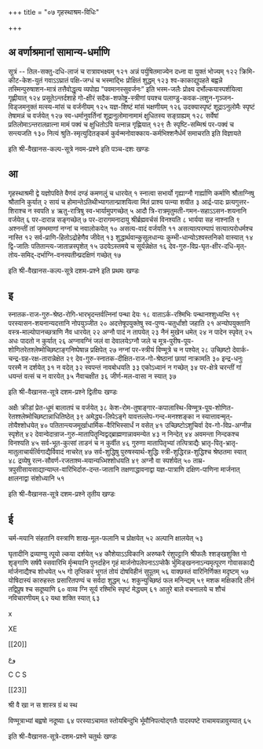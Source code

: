 +++
title = "०७ गृहस्थाश्रम-विधिः"

+++
## अ वर्णाश्रमानां सामान्य-धर्माणि

सूत्रं -- तिल-सक्तु-दधि-लाजं च रात्रावभक्ष्यम्  १२१
अन्नं पर्युषितमाज्येन दध्ना वा युक्तं भोज्यम्  १२२
क्रिमि-कीट-केश-युतं गवाऽऽघ्रातं पक्षि-जग्धं च भस्माद्भिः प्रोक्षितं शुद्धम् १२३
श्व-काकाद्युपहते बह्वन्ने तस्मिन्पुरुषाशन-मात्रं तत्तैवोद्धृत्य व्यपोह्य "पवमानस्सुवर्जनः” इति भस्म-जलैः प्रोक्ष्य दर्भोल्कयास्पर्शयित्वा गृह्णीयात् १२४
प्रसूतेऽन्तर्दशाहे गो-क्षीरं सदैक-शफोष्ट्र-स्त्रीणां पयश्च पलाण्डु-कवक-लशुन-गृञ्जन-विड्जमनुक्तं मत्स्य-मांसं च वर्जनीयम् १२५
यज्ञ-शिष्टं मांसं भक्षणीयम् १२६
उदक्यास्पृष्टं शूद्राऽनुलोमैः स्पृष्टं तेषामन्नं च वर्जयेत् १२७
स्व-धर्मानुवर्तिनां शूद्रानुलोमानामामं क्षुधितस्य सङ्ग्राह्यम् १२८ 
सर्वेषां प्रतिलोमाऽन्तरालव्रात्ना मामं पक्वं च क्षुधितोऽपि यत्नान्न गृह्णियात् १२९
तैः स्पृष्टि-सम्मिश्रं पर-पक्वं च सन्त्यजति १३०
नित्यं श्रुति-स्मृत्युदितङ्कर्म कुर्वन्मनोवाक्काय-कर्मभिश्शनैर्धर्मं समाचरति इति विज्ञायते 

इति श्री-वैखानस-कल्प-सूत्रे नवम-प्रश्ने इति पञ्च-दशः खण्डः 

## आ

गृहस्थाश्रमी द्वे यज्ञोपविते वैणवं दण्डं कमणलुं च धारयेत् १
स्नात्वा सभार्यो गृह्याग्नौ गार्ह्याणि कर्माणि श्रौताग्निषु श्रौतानि कुर्यात् २
सायं च होमान्तेऽतिथीभ्यागतान्प्राशयित्वा मितं प्राश्य पत्न्या शयीत ३
आर्द्र-पादः प्रत्यगुत्तर-शिराश्च न स्वपति ४
ऋतु-रात्रिषु स्व-भार्यामुपगच्छेत् ५
आदौ त्रि-रात्रमृतुमती-गमन-सहाऽऽसन-शयनानि वर्जयेत् ६ 
पर-दारान्न सङ्गच्छेत् ७
पर-दारागमनादायु श्रीर्ब्रह्मवर्चसं विनश्यति ८
भार्यया सह नाश्नाति ९
अश्नन्तीं तां जृम्भमाणां नग्नां च नवालोकयेत् १०
असत्य-वादं वर्जयति ११
असत्यात्परम्पापं सत्यात्परोधर्मश्च नास्ति १२
सर्व-प्राणि-हितोऽद्रोहेणैव जीवेत् १३
शुद्धार्थवान्कुसूलधान्यः कुम्भी-धान्योऽश्वस्तनिको वास्यात् १४
द्वि-जातिः पतितान्त्य-जातान्नस्पृशेत् १५
उदयेऽस्तमये च सूर्यन्नेक्षेत १६
देव-गुरु-विप्र-घृत-क्षीर-दधि-मृत्-तोय-समिद्-दर्भाग्नि-वनस्पतीन्प्रदक्षिणं गच्छेत् १७

इति श्री-वैखानस-कल्प-सूत्रे दशम-प्रश्ने इति प्रथमः खण्डः 

## इ 

स्नातक-राज-गुरु-श्रेष्ठ-रोगि-भारभृदन्तर्वत्निनां पन्था देयः १८
वाताऽर्क-रश्मिभिः पन्थानश्शुध्यन्ति १९
परस्यासन-शयनान्यदत्तानि नोपयुञ्जीत २०
अदत्तेषूपयुक्तेषु स्व-पुण्य-चतुर्धांशो जहाति २१
अन्योपयुक्तानि वस्त्र-माल्योपानच्छत्राणि नैव धारयेत् २२ अग्नौ पादं न तापयेत् २३
नैनं मुखेन धमेत् २४
न पादेन स्पृवेत् २५
अधः पादतो न कुर्यात् २६
अग्नावग्निं जलं वा देवालयेऽग्नौ जले च मूत्र-पुरीष-पूय-शोणितरेतश्लेष्मोच्छिष्टाङ्गनिष्पेषान्न प्रक्षिपेत् २७
नग्नां पर-स्त्रीयं विण्मूत्रे च न पश्येत् २८
उच्छिष्टो देवार्क-चन्द्र-ग्रह-रक्ष-तारान्नेक्षेत २९
देव-गुरु-स्नातक-दीक्षित-राज-गो-श्रेष्ठानां छायां नाक्रामति ३०
इन्द्र-धनुः परस्मै न दर्शयेत् ३१
न वदेत् ३२
स्वपन्तं नावबोधयति ३३
एकोऽध्वानं न गच्छेत् ३४
पर-क्षेत्रे चरन्तीं गां धयन्तं वत्सं च न वारयेत् ३५
नैवाचक्षीत ३६
जीर्ण-मल-वासा न स्यात् ३७

इति श्री-वैखानस-सूत्रे दशम-प्रश्ने द्वितीयः खण्डः 

अक्षैः क्रीडां प्रेत-धूमं बालातपं च वर्जयेत् ३८
केश-रोम-तुषाङ्गार-कपालास्थि-विण्मूत्र-पूय-शोणित-रेतश्श्लेष्मोच्छिष्टान्नाधितिष्ठेत् ३९
अमेद्ध्य-लिपेऽङ्गे यावत्तल्लेप-गन्द-मनश्शङ्का न स्यात्तावन्मृत्-तोयैश्शोधयेत् ४०
पतितान्त्यजमूर्खाधार्मिक-वैरिभिस्सार्धं न वसेत् ४१
उच्छिष्टोऽशुचिर्वा देव-गो-विप्र-अग्नीन्न स्पृशेत् ४२
देवान्वेदान्राज-गुरु-मातापितॄन्विद्वद्ब्राह्मणान्नावमन्येत ४३ 
न निन्देत् ४४
अवमन्ता निन्दकश्च विनश्यति ४५
सर्व-भूत-कुत्सां ताडनं च न कुर्वीत ४६
गुरुणा मातापितृभ्यां तत्पित्राद्यैः भ्रातृ-पितृ-भ्रातृ-मातुलाचार्यर्त्विगाद्यैर्विवादं नाचरेत् ४७
सर्व-शुद्धिषु पुरुषस्यार्थ-शुद्धिः स्त्री-शुद्धिरन्न-शुद्धिश्च श्रेष्ठतमा स्यात् ४८
द्रव्येषु रत्न-सौवर्ण-रजताश्म-मयान्यध्भिश्शोधयति ४९
अग्नौ वा स्पर्शयेत् ५०
ताम्र-त्रपुसीसायसाद्यान्याम्ल-वारिभिर्दारु-दन्त-जातानि तक्षणाद्धावनाद्वा यज्ञ-पात्राणि दक्षिण-पाणिना मार्जनात् क्षालनाद्वा संशोध्यानि ५१

इति श्री-वैखानस-सूत्रे दशम-प्रश्ने तृतीय खण्डः 

## ई 

चर्म-मयानि संहतानि वस्त्राणि शाख-मूल-फलानि च प्रोक्षयेत् ५२ 
अल्पानि क्षालयेत् ५३


घृतादीनि द्रव्याण्यु त्पूयो ल्कया दर्शयेत् ५४
कौशेयाऽऽविकानि अरुष्करै रंशुपट्टानि श्रीफलैः श्शङ्खशुक्ति गो शृङ्गाणि सर्षपै स्सवारिभि र्मृन्मयानि पुनर्दाहेन गृहं मार्जनोपलेपनाऽऽप्सेकै र्भुमिङ्खननाऽन्यमृत्पूरण गोवासकाद्यै र्मार्जनाद्यैश्च शोधयेत् ५५ 
गो तृप्तिकरं भूगतं तोयं दोषविहीनं सुपूतम् ५६
वाक्छस्तं वारिनिर्णिक्त मदृष्टम् ५७
योषिदास्यं कारुहस्तः प्रसारितपण्यं च सर्वदा शुद्धम् ५८
शकुन्युच्छिष्ठं फल मनिन्द्यम् ५९
मशक मक्षिकादि लीनं तद्विप्रुष श्च सदूष्याणि ६०
वाय्व ग्नि सूर्य रश्मिभि स्पृष्टं मेद्ध्यम् ६१
आतुरे बाले वचनालये च शौचं नविचारणीयम् ६२
यथा शक्ति स्यात् ६३

x 

XE 

[[20]]

وع 

C C S 

[[23]]

श्री वै खा न स शास्त्र ग्रं थ स्थ 

विण्मूत्राभ्यां बह्वषो नदूष्याः ६४
परस्याऽचामत स्तोयबिन्दुभि र्भूमौनिपत्योद्गतैः पादस्पष्टे राचामयन्नावुस्यात् ६५

इति श्री-वैखानस-सूत्रे-दशम-प्रश्ने चतुर्थः खण्डः 
